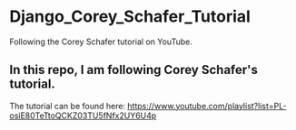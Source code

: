 # Django_Corey_Schafer_Tutorial
Following the Corey Schafer tutorial on YouTube.
## In this repo, I am following Corey Schafer's tutorial.
The tutorial can be found here: https://www.youtube.com/playlist?list=PL-osiE80TeTtoQCKZ03TU5fNfx2UY6U4p
